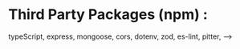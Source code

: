 <!-- <img src="https://i.ibb.co/52XLK52/depositphotos-295558520-stock-illustration-university-campus-building-hall-education.jpg" alt="isolated" width="full" style="margin: 0 auto;"/>

# University Management System Backend

**Version:** 1.0.0
**variant:** 1

---

**Author:** Dulon Mahadi Molla  
**Affiliation:** Student of .PH  
**Location:** Casara, Narayanganj, Narayanganj, P.C 1400

# Environment Variable :
```javascript
PORT = "3000"
MONGODB_URI = "mongodb+srv://<databaseUser>:<password>@cluster0.cg7lyl6.mongodb.net/<collectionName>?retryWrites=true&w=majority&appName=Cluster0"
```

# Project Setup :
- Clone This Project From Here : [-Github-](https://github.com/DulonMahadi12/school_-Backend-.git)

```javascript
git clone https://github.com/DulonMahadi12/school_-Backend-.git
cd school_-Backend-
npm install
npm install --force
npm run dev
```
- Server Live Link : [-Server-](ehere-to-host-server*)
- Project Overview Video : [-Video-](project-overview-video-link*')
```javascript
// package.json
"scripts": {
    "start": "node dist/server.js",
    "dev": "nodemon",
    "build": "tsc",
    "lint": "eslint . --ext .ts",
    "lint:fix": "eslint . --ext .ts --fix",
    "prettier": "prettier \"**/*.{js,jsx,json,md,ts--check",
    "prettier:fix": "prettier \"**/*.{js,jsx,json,md,ts}\" --write"
  }
```

# Resource :
- https://i.ibb.co/dGWYqm9/manage1.png
- https://i.ibb.co/68SxfmX/manage2.png

# API Endpoints :
### Create demo :
```javascript
demoRouter
  .route('/api')
  .post()
  .get();

demoRouter
  .route('/api')
  .get()
  .put()
```

# Project Overview :
- **GitHub repository:**
  - Create a GitHub repository named: &{project name}. Ensure the files included ".gitignore" and "readme.md".

<!-- -----------------------------------------------------------------------------------
  Administrator = Building - Room - Department(Building) - Gurdian + Student(Gurdian)(Department) - AcademicPayment - Coop(department)

Department = Section(Bulding)(Room) - instructor(department)(section) - course(Department)(instructor)(section) - assaignment(Department)(course)(instructor) - semister(department)(courses)(Instructor)

Student = StudentCopy(student)(Department)(Coop)(Assaignment)(Semister)(Payment)

____________________
API ENDPOINTS:
 
1. Administrator build Buildings 👷‍♂️ 🏢 (post: /api/build/buldings).

2. Administrator build Rooms. How many rooms in Building. Room referenceing Building. (Post: /api/build/rooms).

3. Administrator create Departments like science, arce, commarce. which is referencing Building that which building 🏢 witch Department (Post: /api/create/departments).

4. Administrator create Gurdian+Student here Student referencing the Gurdian. (Post: /api/create/students).

5. Administrator create AcademicPayment that every s Students payment every semester fee or monthly fees. AcademicPayment referencing Student and Department. (Post: /api/create/payments).

6. Administrator create deferent Coops that verify every Student personality and skills. Coops referencing Department.

___________________________
7. Department create Instructor for lead student courses. Instructor referenceing Department and Section that which is her identity in this institution.(post: /api/create/instructors).

8. Department create Course to provide every details of all subject. Course referencing Department, Instructor and Section that means Course provide her identity.(Post: /api/create/courses).

9. Department create Assignment fighting games that children may impliment knowlage and more active. Assignment referencing Department, Course, and Instructor to provide Assignment identity.(post: /api/create/assignment).

10. Department create Semister to identity yearly justifying every students. Semister referencing Department, Course, and Instructor.

___________________

11. Student create his all historical document that he was the truely part of this instruction. Student referencing all of his history that instruction need.(post: /api/create/studentcopy)
----------------------------------------------------------------------------------------- -->


# Third Party Packages (npm) :
typeScript, express, mongoose, cors, dotenv, zod, es-lint, pitter,
  -->
